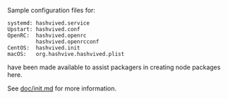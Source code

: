 Sample configuration files for:

```
systemd: hashvived.service
Upstart: hashvived.conf
OpenRC:  hashvived.openrc
         hashvived.openrcconf
CentOS:  hashvived.init
macOS:   org.hashvive.hashvived.plist
```

have been made available to assist packagers in creating node packages here.

See [doc/init.md](../../doc/init.md) for more information.
